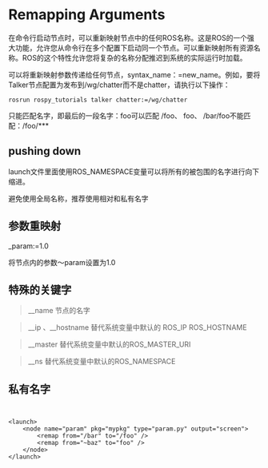 # Remapping Arguments



在命令行启动节点时，可以重新映射节点中的任何ROS名称。这是ROS的一个强大功能，允许您从命令行在多个配置下启动同一个节点。可以重新映射所有资源名称。ROS的这个特性允许您将复杂的名称分配推迟到系统的实际运行时加载。 



可以将重新映射参数传递给任何节点，syntax_name：=new_name。例如，要将Talker节点配置为发布到/wg/chatter而不是chatter，请执行以下操作：
```$xslt
rosrun rospy_tutorials talker chatter:=/wg/chatter
``` 

只能匹配名字，即最后的一段名字：foo可以匹配  /foo、 foo、 /bar/foo不能匹配：/foo/***

## pushing down

launch文件里面使用ROS_NAMESPACE变量可以将所有的被包围的名字进行向下缩进。

避免使用全局名称，推荐使用相对和私有名字

## 参数重映射

_param:=1.0

将节点内的参数～param设置为1.0

## 特殊的关键字

>__name  节点的名字

>__ip 、__hostname  替代系统变量中默认的 ROS_IP ROS_HOSTNAME

>__master 替代系统变量中默认的ROS_MASTER_URI

>__ns 替代系统变量中默认的ROS_NAMESPACE

## 私有名字

```$xslt


<launch>
    <node name="param" pkg="mypkg" type="param.py" output="screen">
        <remap from="/bar" to="/foo" />
        <remap from="~baz" to="foo" />
    </node>
</launch>

```